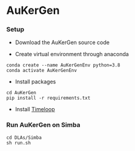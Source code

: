 # AuKerGen

### Setup ###
* Download the AuKerGen source code 

* Create virtual environment through anaconda
```
conda create --name AuKerGenEnv python=3.8
conda activate AuKerGenEnv
```
* Install packages
   
```
cd AuKerGen
pip install -r requirements.txt
```

* Install [Timeloop](https://timeloop.csail.mit.edu/timeloop)

### Run AuKerGen on Simba ###

```
cd DLAs/Simba
sh run.sh
```

